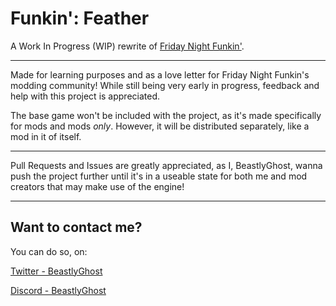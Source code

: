 # Funkin': Feather
A Work In Progress (WIP) rewrite of [Friday Night Funkin'](https://github.com/ninjamuffin99/Funkin).

-------------------------------
Made for learning purposes and as a love letter for Friday Night Funkin's modding community!
While still being very early in progress, feedback and help with this project is appreciated.

The base game won't be included with the project, as it's made specifically for mods and mods *only*.
However, it will be distributed separately, like a mod in it of itself.

-------------------------------
Pull Requests and Issues are greatly appreciated, as I, BeastlyGhost, wanna push the project further until it's in a useable state for both me and mod creators that may make use of the engine!

-------------------------------
## Want to contact me?
You can do so, on:

[Twitter - BeastlyGhost](https://twitter.com/BeastlyGabi)

[Discord - BeastlyGhost](https://discord.com/users/597124141530742805)
